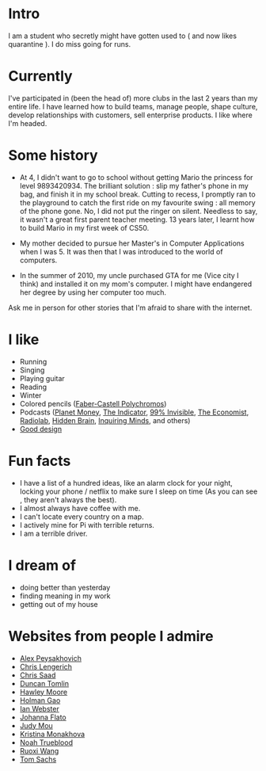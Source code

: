 
# Intro

I am a student who secretly might have  gotten used to ( and now likes quarantine ). I do miss going for runs.

# Currently

I've participated in (been the head of) more clubs in the last 2 years than my entire life. I have learned how to build teams, manage people, shape culture, develop relationships with customers, sell enterprise products. I like where I'm headed.

# Some history

- At 4, I didn't want to go to school without getting Mario the princess for level 9893420934. The brilliant solution : slip my father's phone in my bag, and finish it in my school break. Cutting to recess, I promptly ran to the playground to catch the first ride on my favourite swing : all memory of the phone gone. No, I did not put the ringer on silent.
Needless to say, it wasn't a great first parent teacher meeting. 13 years later, I learnt how to build  Mario in my first week of CS50.

- My mother decided to pursue her Master's in Computer Applications when I was 5. It was then that I was introduced to the world of computers.

- In the summer of 2010, my uncle purchased GTA for me (Vice city I think) and installed it on my mom's computer. I might have endangered her degree by using her computer too much.


Ask me in person for other stories that I'm afraid to share with the internet.

# I like

- Running
- Singing
- Playing guitar
- Reading
- Winter
- Colored pencils ([Faber-Castell Polychromos](https://www.faber-castell.com/products/art-and-graphic/polychromos))
- Podcasts ([Planet Money](https://www.npr.org/sections/money/), [The Indicator](https://www.npr.org/podcasts/510325/the-indicator-from-planet-money),  [99% Invisible](https://99percentinvisible.org/episodes/), [The Economist](http://radio.economist.com/), [Radiolab](https://www.wnycstudios.org/shows/radiolab), [Hidden Brain](https://www.npr.org/series/423302056/hidden-brain), [Inquiring Minds](https://inquiring.show), and others)
- [Good design](/)


# Fun facts

- I have a list of a hundred ideas, like an alarm clock for your night, locking your phone / netflix to make sure I sleep on time (As you can see , they aren't always the best).
- I almost always have coffee with me.
- I can't locate every country on a map.
- I actively mine for Pi with terrible returns.
- I am a terrible driver.

# I dream of

- doing better than yesterday
- finding meaning in my work
- getting out of my house


# Websites from people I admire

- [Alex Peysakhovich](http://alexpeys.github.io/)
- [Chris Lengerich](http://www.chrislengerich.com/)
- [Chris Saad](https://www.chrissaad.com/)
- [Duncan Tomlin](http://duncantomlin.com/)
- [Hawley Moore](http://hawleymoore.com/)
- [Holman Gao](https://golmansax.com/)
- [Ian Webster](http://ianww.com/)
- [Johanna Flato](https://www.johannaflato.com/)
- [Judy Mou](http://www.judymou.com/)
- [Kristina Monakhova](https://kristinamonakhova.com/)
- [Noah Trueblood](http://notrueblood.com/)
- [Ruoxi Wang](http://ruoxiw.com/)
- [Tom Sachs](https://www.tomsachs.org/)

